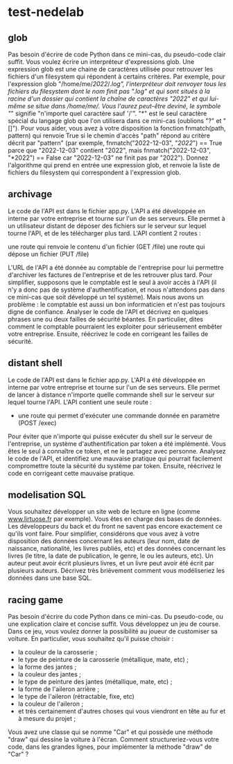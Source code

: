 # test-nedelab

## glob

Pas besoin d'écrire de code Python dans ce mini-cas, du pseudo-code clair suffit.
Vous voulez écrire un interpréteur d'expressions glob.
Une expression glob est une chaine de caractères utilisée pour retrouver les fichiers d'un filesystem qui répondent à certains critères. Par exemple, pour l'expression glob "/home/me/*2022*/*.log", l'interpréteur doit renvoyer tous les fichiers du filesystem dont le nom finit pas ".log" et qui sont situés à la racine d'un dossier qui contient la chaîne de caractères "2022" et qui lui-même se situe dans /home/me/. Vous l'aurez peut-être deviné, le symbole "*" signifie "n'importe quel caractère sauf '/'". "*" est le seul caractère spécial du langage glob que l'on utilisera dans ce mini-cas (oublions "?" et "[]").
Pour vous aider, vous avez à votre disposition la fonction fnmatch(path, pattern) qui renvoie True si le chemin d'accès "path" répond au critère décrit par "pattern" (par exemple, fnmatch("2022-12-03", "*2022*") == True parce que "2022-12-03" contient "2022", mais fnmatch("2022-12-03", "*2022") == False car "2022-12-03" ne finit pas par "2022").
Donnez l'algorithme qui prend en entrée une expression glob, et renvoie la liste de fichiers du filesystem qui correspondent à l'expression glob.

## archivage

Le code de l'API est dans le fichier app.py.
L'API a été développée en interne par votre entreprise et tourne sur l'un de ses serveurs. Elle permet à un utilisateur distant de déposer des fichiers sur le serveur sur lequel tourne l'API, et de les télécharger plus tard.
L'API contient 2 routes :

une route qui renvoie le contenu d'un fichier (GET /file)
une route qui dépose un fichier (PUT /file)

L'URL de l'API a été donnée au comptable de l'entreprise pour lui permettre d'archiver les factures de l'entreprise et de les retrouver plus tard. Pour simplifier, supposons que le comptable est le seul à avoir accès à l'API (il n'y a donc pas de système d'authentification, et nous n'attendons pas dans ce mini-cas que soit développé un tel système).
Mais nous avons un problème : le comptable est aussi un bon informaticien et n'est pas toujours digne de confiance.
Analyser le code de l'API et décrivez en quelques phrases une ou deux failles de sécurité béantes.
En particulier, dites comment le comptable pourraient les exploiter pour sérieusement embêter votre entreprise.
Ensuite, réécrivez le code en corrigeant les failles de sécurité.

## distant shell

Le code de l'API est dans le fichier app.py.
L'API a été développée en interne par votre entreprise et tourne sur l'un de ses serveurs. Elle permet de lancer à distance n'importe quelle commande shell sur le serveur sur lequel tourne l'API.
L'API contient une seule route :

- une route qui permet d'exécuter une commande donnée en paramètre (POST /exec)

Pour éviter que n'importe qui puisse exécuter du shell sur le serveur de l'entreprise, un système d'authentification par token a été implémenté. Vous êtes le seul à connaître ce token, et ne le partagez avec personne.
Analysez le code de l'API, et identifiez une mauvaise pratique qui pourrait facilement compromettre toute la sécurité du système par token. Ensuite, réécrivez le code en corrigeant cette mauvaise pratique.

## modelisation SQL

Vous souhaitez développer un site web de lecture en ligne (comme www.lirtuose.fr par exemple).
Vous êtes en charge des bases de données. Les développeurs du back et du front ne savent pas encore exactement ce qu'ils vont faire.
Pour simplifier, considérons que vous avez à votre disposition des données concernant les auteurs (leur nom, date de naissance, nationalité, les livres publiés, etc) et des données concernant les livres (le titre, la date de publication, le genre, le ou les auteurs, etc). Un auteur peut avoir écrit plusieurs livres, et un livre peut avoir été écrit par plusieurs auteurs.
Décrivez très brièvement comment vous modéliseriez les données dans une base SQL.

## racing game

Pas besoin d'écrire du code Python dans ce mini-cas. Du pseudo-code, ou une explication claire et concise suffit.
Vous développez un jeu de course. Dans ce jeu, vous voulez donner la possibilité au joueur de customiser sa voiture. En particulier, vous souhaitez qu'il puisse choisir :

- la couleur de la carosserie ;
- le type de peinture de la carosserie (métallique, mate, etc) ;
- la forme des jantes ;
- la couleur des jantes ;
- le type de peinture des jantes (métallique, mate, etc) ;
- la forme de l'aileron arrière ;
- le type de l'aileron (rétractable, fixe, etc)
- la couleur de l'aileron ;
- et très certainement d'autres choses qui vous viendront en tête au fur et à mesure du projet ;

Vous avez une classe qui se nomme "Car" et qui possède une méthode "draw" qui dessine la voiture à l'écran.
Comment structureriez-vous votre code, dans les grandes lignes, pour implémenter la méthode "draw" de "Car" ?

